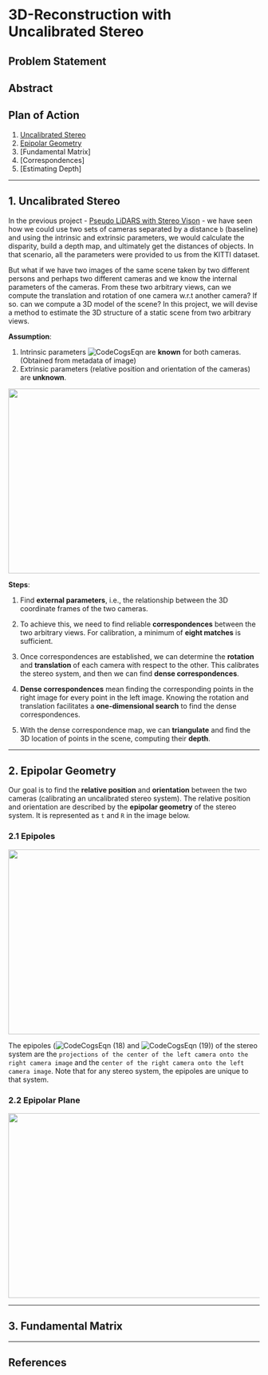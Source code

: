 # 3D-Reconstruction with Uncalibrated Stereo

## Problem Statement

## Abstract

## Plan of Action

1. [Uncalibrated Stereo](#us)
2. [Epipolar Geometry](#eg)
3. [Fundamental Matrix]
4. [Correspondences]
5. [Estimating Depth]

------------------------------

<a name="us"></a>
## 1. Uncalibrated Stereo
In the previous project - [Pseudo LiDARS with Stereo Vison](https://github.com/yudhisteer/Pseudo-LiDARs-with-Stereo-Vision) - we have seen how we could use two sets of cameras separated by a distance ```b``` (baseline) and using the intrinsic and extrinsic parameters, we would calculate the disparity, build a depth map, and ultimately get the distances of objects. In that scenario, all the parameters were provided to us from the KITTI dataset. 

But what if we have two images of the same scene taken by two different persons and perhaps two different cameras and we know the internal parameters of the cameras. From these two arbitrary views, can we compute the translation and rotation of one camera w.r.t another camera? If so. can we compute a 3D model of the scene? In this project, we will devise a method to estimate the 3D structure of a static scene from two arbitrary views.

**Assumption**:

1. Intrinsic parameters ![CodeCogsEqn](https://github.com/yudhisteer/3D-Reconstruction-with-Uncalibrated-Stereo/assets/59663734/093227d8-b5ea-4ec7-8a9f-163b8c829d9e) are **known** for both cameras. (Obtained from metadata of image)
2. Extrinsic parameters (relative position and orientation of the cameras) are **unknown**.

<div align="center">
  <img src="https://github.com/yudhisteer/3D-Reconstruction-with-Uncalibrated-Stereo/assets/59663734/f72dcf36-1ecf-48e4-9a8a-92ed343b8afe" width="700" height="370"/>
</div>

**Steps**:
1. Find **external parameters**, i.e., the relationship between the 3D coordinate frames of the two cameras.

2. To achieve this, we need to find reliable **correspondences** between the two arbitrary views. For calibration, a minimum of **eight matches** is sufficient.

3. Once correspondences are established, we can determine the **rotation** and **translation** of each camera with respect to the other. This calibrates the stereo system, and then we can find **dense correspondences**.

4. **Dense correspondences** mean finding the corresponding points in the right image for every point in the left image. Knowing the rotation and translation facilitates a **one-dimensional search** to find the dense 
correspondences.

5. With the dense correspondence map, we can **triangulate** and find the 3D location of points in the scene, computing their **depth**.

-------------------

<a name="eg"></a>
## 2. Epipolar Geometry

Our goal is to find the **relative position** and **orientation** between the two cameras (calibrating an uncalibrated stereo system). The relative position and orientation are described by the **epipolar geometry** of the stereo system. It is represented as ```t``` and ```R``` in the image below. 


### 2.1 Epipoles

<div align="center">
  <img src="https://github.com/yudhisteer/3D-Reconstruction-with-Uncalibrated-Stereo/assets/59663734/98801dd8-0fdb-4de7-bd3b-332521c6c141" width="700" height="370"/>
</div>


The epipoles (![CodeCogsEqn (18)](https://github.com/yudhisteer/3D-Reconstruction-with-Uncalibrated-Stereo/assets/59663734/491c74fa-2510-4017-ac2a-0bade6224275) and  ![CodeCogsEqn (19)](https://github.com/yudhisteer/3D-Reconstruction-with-Uncalibrated-Stereo/assets/59663734/a9995a9c-10e9-4d82-8cdb-df66d5acf57d)) of the stereo system are the ```projections of the center of the left camera onto the right camera image``` and the ```center of the right camera onto the left camera image```. Note that for any stereo system, the epipoles are unique to that system.


### 2.2 Epipolar Plane

<div align="center">
  <img src="https://github.com/yudhisteer/3D-Reconstruction-with-Uncalibrated-Stereo/assets/59663734/4475786f-a47f-4176-9f56-25e15962e21e" width="700" height="370"/>
</div>




-------------------
<a name="fm"></a>
## 3. Fundamental Matrix



--------------------
## References
